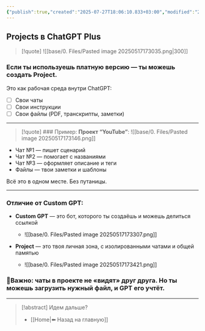 ```yaml
---
{"publish":true,"created":"2025-07-27T18:06:10.833+03:00","modified":"2025-08-02T13:24:14.975+03:00","cssclasses":""}
---
```


## Projects в ChatGPT Plus

>[!quote] ![[base/0. Files/Pasted image 20250517173035.png|300]]

### Если ты используешь платную версию — ты можешь создать **Project**.

Это как рабочая среда внутри ChatGPT:

- [ ] Свои чаты
- [ ] Свои инструкции
- [ ] Свои файлы (PDF, транскрипты, заметки)

---
>[!quote] ### Пример: **Проект “YouTube”**:
>![[base/0. Files/Pasted image 20250517173146.png]]

- Чат №1 — пишет сценарий
- Чат №2 — помогает с названиями
- Чат №3 — оформляет описание и теги
- Файлы — твои заметки и шаблоны

Всё это в одном месте. Без путаницы.

---
### Отличие от Custom GPT:

- **Custom GPT** — это бот, которого ты создаёшь и можешь делиться ссылкой
	- ![[base/0. Files/Pasted image 20250517173307.png]]

- **Project** — это твоя личная зона, с изолированными чатами и общей памятью
	- ![[base/0. Files/Pasted image 20250517173421.png]]

### 🔴Важно: чаты в проекте не «видят» друг друга. Но ты можешь загрузить нужный файл, и GPT его учтёт.

---
> [!abstract] Идем дальше?
> - [[Home\|⬅️ Назад на главную]]